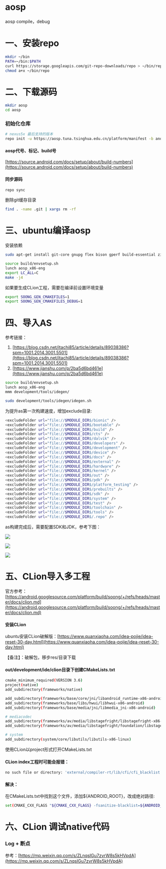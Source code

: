 # aosp
aosp compile，debug

# 一、安装repo
```bash
mkdir ~/bin
PATH=~/bin:$PATH
curl https://storage.googleapis.com/git-repo-downloads/repo > ~/bin/repo
chmod a+x ~/bin/repo
```

# 二、下载源码
```bash
mkdir aosp
cd aosp
```

### 初始化仓库
```bash
# nexus5x 最后支持的版本
repo init -u https://aosp.tuna.tsinghua.edu.cn/platform/manifest -b android-8.1.0_r52
```
#### aosp代号、标记、build号
[https://source.android.com/docs/setup/about/build-numbers](https://source.android.com/docs/setup/about/build-numbers)

#### 同步源码
```bash
repo sync
```

删除git缓存目录
```bash
find . -name .git | xargs rm -rf
```

# 三、ubuntu编译aosp
安装依赖
```bash
sudo apt-get install git-core gnupg flex bison gperf build-essential zip curl zlib1g-dev gcc-multilib g++-multilib libc6-dev-i386 lib32ncurses5-dev x11proto-core-dev libx11-dev lib32z-dev ccache libgl1-mesa-dev libxml2-utils xsltproc unzip
```

```bash
source build/envsetup.sh 
lunch aosp_x86-eng
export LC_ALL=C
make -j4
```
如果要生成CLion工程，需要在编译前设置环境变量
```bash
export SOONG_GEN_CMAKEFILES=1
export SOONG_GEN_CMAKEFILES_DEBUG=1
```

# 四、导入AS
参考链接：
1. [https://blog.csdn.net/itachi85/article/details/89038386?spm=1001.2014.3001.5501](https://blog.csdn.net/itachi85/article/details/89038386?spm=1001.2014.3001.5501)
2. [https://www.jianshu.com/p/2ba5d6bd461e](https://www.jianshu.com/p/2ba5d6bd461e)

```bash
source build/envsetup.sh 
lunch aosp_x86-eng
mmm development/tools/idegen/

sudo development/tools/idegen/idegen.sh
```

为提升as第一次构建速度，增加exclude目录:
```bash
<excludeFolder url="file://$MODULE_DIR$/bionic" />
<excludeFolder url="file://$MODULE_DIR$/bootable" />
<excludeFolder url="file://$MODULE_DIR$/build" />
<excludeFolder url="file://$MODULE_DIR$/cts" />
<excludeFolder url="file://$MODULE_DIR$/dalvik" />
<excludeFolder url="file://$MODULE_DIR$/developers" />
<excludeFolder url="file://$MODULE_DIR$/development" />
<excludeFolder url="file://$MODULE_DIR$/device" />
<excludeFolder url="file://$MODULE_DIR$/docs" />
<excludeFolder url="file://$MODULE_DIR$/external" />
<excludeFolder url="file://$MODULE_DIR$/hardware" />
<excludeFolder url="file://$MODULE_DIR$/kernel" />
<excludeFolder url="file://$MODULE_DIR$/out" />
<excludeFolder url="file://$MODULE_DIR$/pdk" />
<excludeFolder url="file://$MODULE_DIR$/platform_testing" />
<excludeFolder url="file://$MODULE_DIR$/prebuilts" />
<excludeFolder url="file://$MODULE_DIR$/sdk" />
<excludeFolder url="file://$MODULE_DIR$/system" />
<excludeFolder url="file://$MODULE_DIR$/test" />
<excludeFolder url="file://$MODULE_DIR$/toolchain" />
<excludeFolder url="file://$MODULE_DIR$/tools" />
<excludeFolder url="file://$MODULE_DIR$/.repo" />
```
as构建完成后，需要配置SDK和JDK，参考下图：

![](./res/as-1.png)

![](./res/as-2.png)

![](./res/as-3.png)

# 五、CLion导入多工程

官方参考：[https://android.googlesource.com/platform/build/soong/+/refs/heads/master/docs/clion.md](https://android.googlesource.com/platform/build/soong/+/refs/heads/master/docs/clion.md)

#### 安装CLion
ubuntu安装CLion破解版：[https://www.quanxiaoha.com/idea-pojie/idea-reset-30-day.html](https://www.quanxiaoha.com/idea-pojie/idea-reset-30-day.html)

【备注】：破解包，移步res/目录下载

#### out/development/ide/clion目录下创建CMakeLists.txt
```bash
cmake_minimum_required(VERSION 3.6)
project(native)
add_subdirectory(frameworks/native)

add_subdirectory(frameworks/base/core/jni/libandroid_runtime-x86-android)
add_subdirectory(frameworks/base/libs/hwui/libhwui-x86-android)
add_subdirectory(frameworks/base/media/jni/libmedia_jni-x86-android)

# mediacodec
add_subdirectory(frameworks/av/media/libstagefright/libstagefright-x86-android)
add_subdirectory(frameworks/av/media/libstagefright/foundation/libstagefright_foundation-x86-android)

# system
add_subdirectory(system/core/libutils/libutils-x86-linux)
```

使用CLion以project形式打开CMakeLists.txt

#### CLion index工程时可能会报错：
```bash
no such file or directory: 'external/compiler-rt/lib/cfi/cfi_blacklist.txt'
```

#### 解决：
在CMakeLists.txt中找到这个文件，添加${ANDROID_ROOT}，改成绝对路径:
```bash
set(CMAKE_CXX_FLAGS "${CMAKE_CXX_FLAGS} -fsanitize-blacklist=${ANDROID_ROOT}/external/compiler-rt/lib/cfi/cfi_blacklist.txt")
```

# 六、CLion 调试native代码
### Log + 断点

参考：[https://mp.weixin.qq.com/s/ZLnqsIGu7zvrW8s5kHVpdA](https://mp.weixin.qq.com/s/ZLnqsIGu7zvrW8s5kHVpdA)

